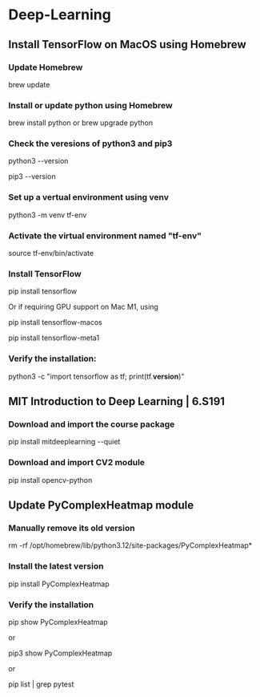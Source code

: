 # Deep-Learning

## Install TensorFlow on MacOS using Homebrew

### Update Homebrew

brew update

### Install or update python using Homebrew

brew install python or brew upgrade python

### Check the veresions of python3 and pip3

python3 --version

pip3 --version

### Set up a vertual environment using venv

python3 -m venv tf-env

### Activate the virtual environment named "tf-env"

source tf-env/bin/activate


### Install TensorFlow

pip install tensorflow

Or if requiring GPU support on Mac M1, using

pip install tensorflow-macos

pip install tensorflow-meta1


### Verify the installation:

python3 -c "import tensorflow as tf; print(tf.__version__)"


## MIT Introduction to Deep Learning | 6.S191

### Download and import the course package

pip install mitdeeplearning --quiet

### Download and import CV2 module

pip install opencv-python


## Update PyComplexHeatmap module

### Manually remove its old version

rm -rf /opt/homebrew/lib/python3.12/site-packages/PyComplexHeatmap*

### Install the latest version

pip install PyComplexHeatmap

### Verify the installation

pip show PyComplexHeatmap   

or 

pip3 show PyComplexHeatmap   

or

pip list | grep pytest

